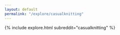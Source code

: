 ```yaml
---
layout: default
permalink: "/explore/casualknitting"
---
```


{% include explore.html subreddit="casualknitting" %}
